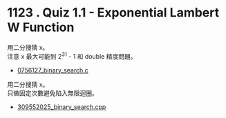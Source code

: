 # 1123 . Quiz 1.1 - Exponential Lambert W Function

用二分搜猜 x。  
注意 x 最大可能到 2<sup>31</sup> - 1 和 double 精度問題。

- [0756127_binary_search.c](submissions/accepted/0756127_binary_search.c)

用二分搜猜 x。  
只做固定次數避免陷入無限迴圈。

- [309552025_binary_search.cpp](submissions/accepted/309552025_binary_search.cpp)
